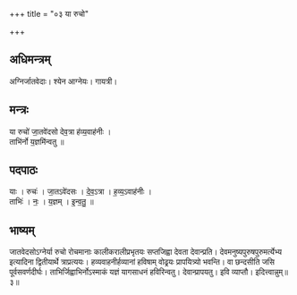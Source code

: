 +++
title = "०३ या रुचो"

+++
## अधिमन्त्रम्
अग्निर्जातवेदाः। श्येन आग्नेयः। गायत्री।

## मन्त्रः
या रुचो॑ जा॒तवे॑दसो देव॒त्रा ह॑व्य॒वाह॑नीः ।  
ताभि॑र्नो य॒ज्ञमि॑न्वतु ॥

## पदपाठः
याः । रुचः॑ । जा॒तऽवे॑दसः । दे॒व॒ऽत्रा । ह॒व्य॒ऽवाह॑नीः ।  
ताभिः॑ । नः॒ । य॒ज्ञम् । इ॒न्व॒तु॒ ॥

## भाष्यम्
जातवेदसोऽग्नेर्या रुचो रोचमानाः कालीकरालीप्रभृतयः सप्तजिह्वा देवता देवान्प्रति। देवमनुष्यपुरुषपुरुमर्त्येभ्य इत्यादिना द्वितीयार्थे त्राप्रत्ययः। हव्यवाहनीर्हव्यानां हविषाम् वोढ्र्यः प्रापयित्र्यो भवन्ति। वा छन्दसीति जसि पूर्वसवर्णदीर्घः। ताभिर्जिह्वाभिर्नोऽस्माकं यज्ञं यागसाधनं हविरिन्वतु। देवान्प्रापयतु। इवि व्याप्तौ। इदित्त्वान्नुम्॥३॥